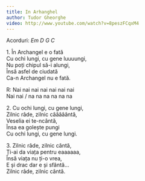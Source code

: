 ```yaml
---
title: In Arhanghel
author: Tudor Gheorghe
video: http://www.youtube.com/watch?v=8peszFCqxM4
---
```


Acorduri: *Em D G C*

1\. În Archangel e o fată  
Cu ochi lungi, cu gene luuuungi,  
Nu poți chipul să-i alungi,  
Însă asfel de ciudată  
Ca-n Archangel nu e fată.  

R: Nai nai nai nai nai nai nai  
Nai nai / na na na na na na  

2\. Cu ochi lungi, cu gene lungi,  
Zilnic râde, zilnic cââââântă,  
Veselia ei te-ncântă,  
Însa ea golește pungi  
Cu ochi lungi, cu gene lungi.  

3\. Zilnic râde, zilnic cântă,  
Ți-ai da viața pentru eaaaaaa,  
Însă viața nu ți-o vrea,  
E și drac dar e și sfântă...  
Zilnic râde, zilnic cântă.  
